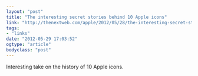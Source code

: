 ```yaml
---
layout: "post"
title: "The interesting secret stories behind 10 Apple icons"
link: "http://thenextweb.com/apple/2012/05/28/the-interesting-secret-stories-behind-10-apple-icons/"
tags: 
- "links"
date: "2012-05-29 17:03:52"
ogtype: "article"
bodyclass: "post"
---
```


Interesting take on the history of 10 Apple icons.